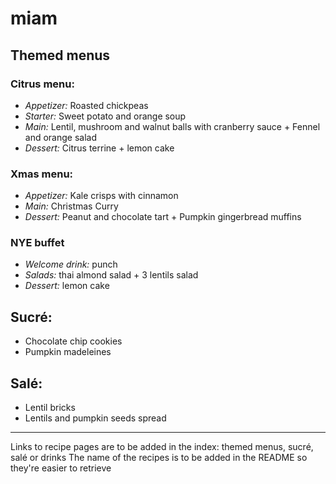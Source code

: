 # miam

## Themed menus

### Citrus menu:
* *Appetizer:* Roasted chickpeas
* *Starter:* Sweet potato and orange soup
* *Main:* Lentil, mushroom and walnut balls with cranberry sauce + Fennel and orange salad
* *Dessert:* Citrus terrine + lemon cake

### Xmas menu:
* *Appetizer:* Kale crisps with cinnamon
* *Main:* Christmas Curry
* *Dessert:* Peanut and chocolate tart + Pumpkin gingerbread muffins

### NYE buffet
* *Welcome drink:* punch
* *Salads:* thai almond salad + 3 lentils salad
* *Dessert:* lemon cake


## Sucré:
* Chocolate chip cookies
* Pumpkin madeleines


## Salé:
* Lentil bricks
* Lentils and pumpkin seeds spread


---
Links to recipe pages are to be added in the index: themed menus, sucré, salé or drinks
The name of the recipes is to be added in the README so they're easier to retrieve
